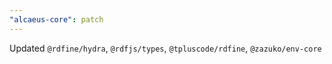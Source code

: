 ```yaml
---
"alcaeus-core": patch
---
```


Updated `@rdfine/hydra`, `@rdfjs/types`, `@tpluscode/rdfine`, `@zazuko/env-core`

